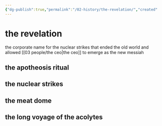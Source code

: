 ```yaml
---
{"dg-publish":true,"permalink":"/02-history/the-revelation/","created":"2024-10-28T08:56:58.489-05:00","updated":"2024-12-27T08:47:20.453-06:00"}
---
```


# the revelation
the corporate name for the nuclear strikes that ended the old world and allowed [[03 people/the ceo\|the ceo]] to emerge as the new messiah

## the apotheosis ritual

## the nuclear strikes

## the meat dome

## the long voyage of the acolytes
